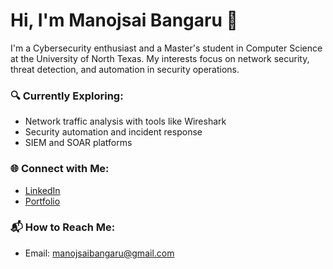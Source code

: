 # Hi, I'm Manojsai Bangaru 👋

I'm a Cybersecurity enthusiast and a Master's student in Computer Science at the University of North Texas. 
My interests focus on network security, threat detection, and automation in security operations. 

### 🔍 Currently Exploring:
- Network traffic analysis with tools like Wireshark
- Security automation and incident response
- SIEM and SOAR platforms

### 🌐 Connect with Me:
- [LinkedIn](https://www.linkedin.com/in/manojsaibangaru-a65474189/)
- [Portfolio](https://yourwebsite.com)
### 📬 How to Reach Me:
- Email: manojsaibangaru@gmail.com
